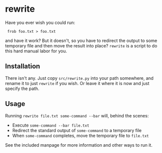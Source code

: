 rewrite
=======

Have you ever wish you could run:

     frob foo.txt > foo.txt

and have it work? But it doesn't, so you have to redirect the output
to some temporary file and then move the result into place? `rewrite`
is a script to do this hard manual labor for you.

Installation
------------

There isn't any. Just copy `src/rewrite.py` into your path somewhere,
and rename it to just `rewrite` if you wish. Or leave it where it is
now and just specify the path.

Usage
-----

Running `rewrite file.txt some-command --bar` will, behind the scenes:

* Execute `some-command --bar file.txt`
* Redirect the standard output of `some-command` to a temporary file
* When `some-command` completes, move the temporary file to `file.txt`

See the included manpage for more information and other ways to run
it.
